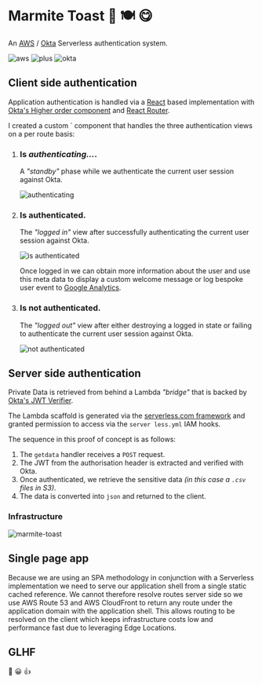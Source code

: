 # Marmite Toast 🍞 🍽️ 😋

An [AWS](https://aws.amazon.com/) / [Okta](https://www.okta.com/) Serverless authentication system.

![aws](https://user-images.githubusercontent.com/15273233/47283361-9a9c0500-d63f-11e8-86fa-64a059c14263.png) ![plus](https://user-images.githubusercontent.com/15273233/47283507-3463b200-d640-11e8-8ac9-a4c698a96a0c.png) ![okta](https://user-images.githubusercontent.com/15273233/47283363-9e2f8c00-d63f-11e8-8936-099d5db746a6.png)

## Client side authentication

Application authentication is handled via a [React](https://reactjs.org/) based implementation with [Okta's Higher order component](https://github.com/okta/okta-oidc-js/tree/master/packages/okta-react) and [React Router](https://github.com/ReactTraining/react-router).

I created a custom `<AuthViews /> component that handles the three authentication views on a per route basis:

1. ### Is _authenticating..._.

   A _"standby"_ phase while we authenticate the current user session against Okta.

   ![authenticating](https://user-images.githubusercontent.com/15273233/47283013-e8b00900-d63d-11e8-9b77-33b057910d10.png)

2. ### Is authenticated.

   The _"logged in"_ view after successfully authenticating the current user session against Okta.

   ![is authenticated](https://user-images.githubusercontent.com/15273233/47283007-e2ba2800-d63d-11e8-9aa9-cd0825178520.png)

   Once logged in we can obtain more information about the user and use this meta data to display a custom welcome message or log bespoke user event to [Google Analytics](https://analytics.google.com/).

3. ### Is **not** authenticated.

   The _"logged out"_ view after either destroying a logged in state or failing to authenticate the current user session against Okta.

   ![not authenticated](https://user-images.githubusercontent.com/15273233/47283010-e5b51880-d63d-11e8-9d51-33490917fe7b.png)

## Server side authentication

Private Data is retrieved from behind a Lambda _"bridge"_ that is backed by [Okta's JWT Verifier](https://github.com/okta/okta-oidc-js/tree/master/packages/jwt-verifier).

The Lambda scaffold is generated via the [serverless.com framework](https://serverless.com/) and granted permission to access via the `server less.yml` IAM hooks.

The sequence in this proof of concept is as follows:

1. The `getdata` handler receives a `POST` request.
2. The JWT from the authorisation header is extracted and verified with Okta.
3. Once authenticated, we retrieve the sensitive data _(in this case a `.csv` files in S3)_.
4. The data is converted into `json` and returned to the client.

### Infrastructure

![marmite-toast](https://user-images.githubusercontent.com/15273233/47283069-2ca30e00-d63e-11e8-88cd-8bc4c0650f72.png)

## Single page app

Because we are using an SPA methodology in conjunction with a Serverless implementation we need to serve our application shell from a single static cached reference. We cannot therefore resolve routes server side so we use AWS Route 53 and AWS CloudFront to return any route under the application domain with the application shell. This allows routing to be resolved on the client which keeps infrastructure costs low and performance fast due to leveraging Edge Locations.

## GLHF

🎉 😀 👍
